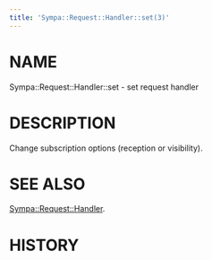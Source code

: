 ```yaml
---
title: 'Sympa::Request::Handler::set(3)'
---
```


# NAME

Sympa::Request::Handler::set - set request handler

# DESCRIPTION

Change subscription options (reception or visibility).

# SEE ALSO

[Sympa::Request::Handler](./Sympa-Request-Handler.3.md).

# HISTORY
